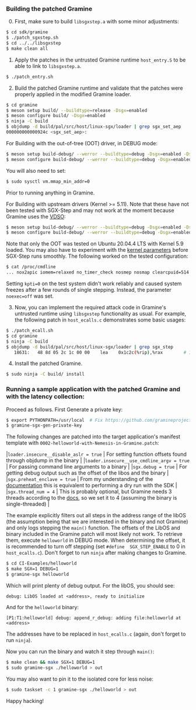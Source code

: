 ### Building the patched Gramine

0. First, make sure to build `libsgxstep.a` with some minor adjustments:

```bash
$ cd sdk/gramine
$ ./patch_sgxstep.sh
$ cd ../../libsgxstep
$ make clean all
```

1. Apply the patches in the untrusted Gramine runtime `host_entry.S` to be able to link to `libsgxstep.a`.

```bash
$ ./patch_entry.sh
```

2. Build the patched Gramine runtime and validate that the patches were properly applied in the modified Gramine loader.

```bash
$ cd gramine
$ meson setup build/ --buildtype=release -Dsgx=enabled
$ meson configure build/ -Dsgx=enabled
$ ninja -C build
$ objdump -d build/pal/src/host/linux-sgx/loader | grep sgx_set_aep
000000000000924c <sgx_set_aep>:
```

For Building with the out-of-tree (OOT) driver, in DEBUG mode:
```bash
$ meson setup build-debug/ --werror --buildtype=debug -Dsgx=enabled -Dsgx_driver=oot -Dsgx_driver_include_path=<sgx-step folder>/kernel/linux-sgx-driver
$ meson configure build-debug/ --werror --buildtype=debug -Dsgx=enabled -Dsgx_driver=oot -Dsgx_driver_include_path=<sgx-step folder>/kernel/linux-sgx-driver
```

You will also need to set:
```bash
$ sudo sysctl vm.mmap_min_addr=0
```
Prior to running anything in Gramine.


For Building with upstream drivers (Kernel >= 5.11). Note that these have not been tested with SGX-Step and may not work at the moment because Gramine uses the [VDSO](https://github.com/jovanbulck/sgx-step#0-system-requirements):

```bash
$ meson setup build-debug/ --werror --buildtype=debug -Dsgx=enabled -Dsgx_driver=upstream
$ meson configure build-debug/ --werror --buildtype=debug -Dsgx=enabled -Dsgx_driver=upstream
```

Note that only the OOT was tested on Ubuntu 20.04.4 LTS with Kernel 5.9 loaded. You may also have to experiment with the [kernel parameters](https://github.com/jovanbulck/sgx-step#0-system-requirements) before SGX-Step runs smoothly. The following worked on the tested configuration:

```bash
$ cat /proc/cmdline
... nox2apic iomem=relaxed no_timer_check nosmep nosmap clearcpuid=514 isolcpus=1 noexec=off nmi_watchdog=0 rcuupdate.rcu_cpu_stall_suppress=1 msr.allow_writes=on intel_idle.max_cstate=1 processor.max_cstate=1 dis_ucode_ldr vt.handoff=7
```

Setting `kpti=0` on the test system didn't work reliably and caused system freezes after a few rounds of single stepping. Instead, the parameter `noexec=off` was set.


3. Now, you can implement the required attack code in Gramine's untrusted
runtime using `libsgxstep` functionality as usual. For example, the following
patch in `host_ecalls.c` demonstrates some basic usages:

```bash
$ ./patch_ecall.sh
$ cd gramine
$ ninja -C build
$ objdump -d build/pal/src/host/linux-sgx/loader | grep sgx_step
   18631:	48 8d 05 2c 1c 00 00 	lea    0x1c2c(%rip),%rax        # 1a264 <sgx_step_aep_trampoline>
```

4. Install the patched Gramine.


```bash
$ sudo ninja -C build/ install
```
### Running a sample application with the patched Gramine and with the latency collection:

Proceed as follows. First Generate a private key:

```bash
$ export PYTHONPATH=/usr/local  # Fix https://github.com/gramineproject/gramine/issues/492
$ gramine-sgx-gen-private-key
```

The following changes are patched into the target application's manifest template with `0002-helloworld-with-Nemesis-in-Gramine.patch`:

|`loader.insecure__disable_aslr = true`      | For setting function offsets found through objdump in the binary                                                  | 
|`loader.insecure__use_cmdline_argv = true`  | For passing command line arguments to a binary                                                                    |
|`sgx.debug = true`                          | For getting debug output such as the offset of the libos and the binary                                           |
|`sgx.preheat_enclave = true`                | From my understanding of the [documentation](https://gramine.readthedocs.io/en/latest/manifest-syntax.html#pre-heating-enclave) this is equivalent to performing a dry run with the SDK            |
|`sgx.thread_num = 4`                        | This is probably optional, but Gramine needs 3 threads according to the [docs](https://gramine.readthedocs.io/en/latest/manifest-syntax.html#number-of-threads-deprecated-syntax), so we set it to 4 (assuming the binary is single-threaded) |


The example explicitly filters out all steps in the address range of the libOS (the assumption being that we are interested in the binary and not Gramine) and only logs stepping the `main()` function. The offsets of the LibOS and binary included in the Gramine patch will most likely not work. To retrieve them, execute `helloworld` in DEBUG mode. When determining the offset, it is recommended to turn off stepping (set `#define  SGX_STEP_ENABLE` to 0 in `host_ecalls.c`). Don't forget to run `ninja` after making changes to Gramine.

```bash
$ cd CI-Examples/helloworld
$ make SGX=1 DEBUG=1
$ gramine-sgx helloworld
```
Which will print plenty of debug output. For the libOS, you should see:

```
debug: LibOS loaded at <address>, ready to initialize
```
And for the `helloworld` binary:

```
[P1:T1:helloworld] debug: append_r_debug: adding file:helloworld at <address>
```

The addresses have to be replaced in `host_ecalls.c` (again, don't forget to run `ninja`).

Now you can run the binary and watch it step through `main()`:

```bash
$ make clean && make SGX=1 DEBUG=1
$ sudo gramine-sgx ./helloworld > out
```

You may also want to pin it to the isolated core for less noise:
```bash
$ sudo taskset -c 1 gramine-sgx ./helloworld > out
```

Happy hacking!
